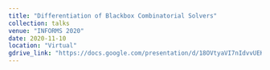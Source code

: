 ```yaml
---
title: "Differentiation of Blackbox Combinatorial Solvers"
collection: talks
venue: "INFORMS 2020"
date: 2020-11-10
location: "Virtual"
gdrive_link: "https://docs.google.com/presentation/d/18OVtyaVI7nIdvvUEKEhnQnv6hMOCtyXQUe9s1PtMoQc/edit?usp=sharing"
---
```

